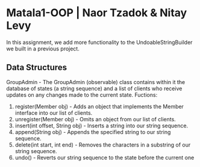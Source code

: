 # Matala1-OOP | Naor Tzadok & Nitay Levy
In this assignment, we add more functionality to the UndoableStringBuilder we built in a previous project.

## Data Structures
GroupAdmin - The GroupAdmin (observable) class contains within it the database of states (a string sequence) and a list of clients who receive updates on any changes made to the current state.
Fuctions: 
1. register(Member obj) - Adds an object that implements the Member interface into our list of clients.
2. unregister(Member obj) - Omits an object from our list of clients.
3. insert(int offset, String obj) - Inserts a string into our string sequence.
4. append(String obj) - Appends the specified string to our string sequence.
5. delete(int start, int end) - Removes the characters in a substring of our string sequence.
6. undo() - Reverts our string sequence to the state before the current one
